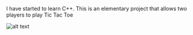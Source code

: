 I have started to learn C++. This is an elementary project that allows two players to play Tic Tac Toe

![alt text](https://github.com/Wittiest/Cpp-Projects/blob/master/TicTacToe/Display.png)
